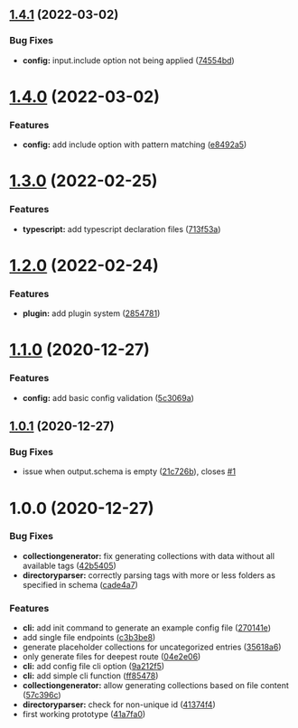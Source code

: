 ## [1.4.1](https://github.com/TimoBechtel/stapigen/compare/v1.4.0...v1.4.1) (2022-03-02)


### Bug Fixes

* **config:** input.include option not being applied ([74554bd](https://github.com/TimoBechtel/stapigen/commit/74554bdd9aa3471d8459412345453b30fb8b5fc7))

# [1.4.0](https://github.com/TimoBechtel/stapigen/compare/v1.3.0...v1.4.0) (2022-03-02)


### Features

* **config:** add include option with pattern matching ([e8492a5](https://github.com/TimoBechtel/stapigen/commit/e8492a54c8fd578d759e8d3a91990754d5d32264))

# [1.3.0](https://github.com/TimoBechtel/stapigen/compare/v1.2.0...v1.3.0) (2022-02-25)


### Features

* **typescript:** add typescript declaration files ([713f53a](https://github.com/TimoBechtel/stapigen/commit/713f53a3d82c15db04245e4959a9ca35675c0913))

# [1.2.0](https://github.com/TimoBechtel/stapigen/compare/v1.1.0...v1.2.0) (2022-02-24)


### Features

* **plugin:** add plugin system ([2854781](https://github.com/TimoBechtel/stapigen/commit/285478164622088381ac9d6f1cac6e6aae5560d1))

# [1.1.0](https://github.com/TimoBechtel/stapigen/compare/v1.0.1...v1.1.0) (2020-12-27)


### Features

* **config:** add basic config validation ([5c3069a](https://github.com/TimoBechtel/stapigen/commit/5c3069aca5aae343f28914ee148f90b7de371c61))

## [1.0.1](https://github.com/TimoBechtel/stapigen/compare/v1.0.0...v1.0.1) (2020-12-27)


### Bug Fixes

* issue when output.schema is empty ([21c726b](https://github.com/TimoBechtel/stapigen/commit/21c726bf253f89597e0a9d76fc7476e12b6db8bf)), closes [#1](https://github.com/TimoBechtel/stapigen/issues/1)

# 1.0.0 (2020-12-27)


### Bug Fixes

* **collectiongenerator:** fix generating collections with data without all available tags ([42b5405](https://github.com/TimoBechtel/stapigen/commit/42b5405bf0f25bec94d16fe9a5fb4b3d0eece58e))
* **directoryparser:** correctly parsing tags with more or less folders as specified in schema ([cade4a7](https://github.com/TimoBechtel/stapigen/commit/cade4a77acc04456158f567670a4626008379285))


### Features

* **cli:** add init command to generate an example config file ([270141e](https://github.com/TimoBechtel/stapigen/commit/270141ef7ce84ab5e20dcf83596742fdf9402662))
* add single file endpoints ([c3b3be8](https://github.com/TimoBechtel/stapigen/commit/c3b3be89a23ccf148b4b6da1de6bd40278d87725))
* generate placeholder collections for uncategorized entries ([35618a6](https://github.com/TimoBechtel/stapigen/commit/35618a61b53a901020bf24417abbb01ba925974c))
* only generate files for deepest route ([04e2e06](https://github.com/TimoBechtel/stapigen/commit/04e2e06a44cfafc8f17b60427d1b4ada1a7fa0aa))
* **cli:** add config file cli option ([9a212f5](https://github.com/TimoBechtel/stapigen/commit/9a212f54c1af8b8c8d13535a40443f9b5cb2f959))
* **cli:** add simple cli function ([ff85478](https://github.com/TimoBechtel/stapigen/commit/ff85478f22a216dc069b7c2b966b330c2d53a48c))
* **collectiongenerator:** allow generating collections based on file content ([57c396c](https://github.com/TimoBechtel/stapigen/commit/57c396c99419a8090665f6ae8c3786161b006034))
* **directoryparser:** check for non-unique id ([41374f4](https://github.com/TimoBechtel/stapigen/commit/41374f4938e32988a96f46b6d655410987246042))
* first working prototype ([41a7fa0](https://github.com/TimoBechtel/stapigen/commit/41a7fa09be6a627a1a99245c1a4046362fb3606a))

